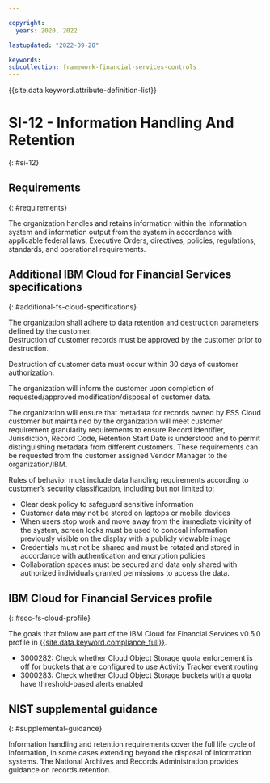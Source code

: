 ```yaml
---

copyright:
  years: 2020, 2022

lastupdated: "2022-09-20"

keywords: 
subcollection: framework-financial-services-controls
---
```


{{site.data.keyword.attribute-definition-list}}

# SI-12 - Information Handling And Retention
{: #si-12}

## Requirements
{: #requirements}

The organization handles and retains information within the information system and information output from the system in accordance with applicable federal laws, Executive Orders, directives, policies, regulations, standards, and operational requirements.

## Additional IBM Cloud for Financial Services specifications
{: #additional-fs-cloud-specifications}

The organization shall adhere to data retention and destruction parameters defined by the customer.  
Destruction of customer records must be approved by the customer prior to destruction.

Destruction of customer data must occur within 30 days of customer authorization.

The organization will inform the customer upon completion of requested/approved modification/disposal of customer data.

The organization will ensure that metadata for records owned by FSS Cloud customer but maintained by the organization will meet customer requirement granularity requirements to ensure Record Identifier, Jurisdiction, Record Code, Retention Start Date is understood and to permit distinguishing metadata from different customers. These requirements can be requested from the customer assigned Vendor Manager to the organization/IBM.

Rules of behavior must include data handling requirements according to customer’s security classification, including but not limited to:
- Clear desk policy to safeguard sensitive information
- Customer data may not be stored on laptops or mobile devices
- When users stop work and move away from the immediate vicinity of the system, screen locks must be used to conceal information previously visible on the display with a publicly viewable image
- Credentials must not be shared and must be rotated and stored in accordance with authentication and encryption policies
- Collaboration spaces must be secured and data only shared with authorized individuals granted permissions to access the data.

## IBM Cloud for Financial Services profile
{: #scc-fs-cloud-profile}

The goals that follow are part of the IBM Cloud for Financial Services v0.5.0 profile in [{{site.data.keyword.compliance_full}}](/docs/security-compliance?topic=security-compliance-getting-started).

- 3000282: Check whether Cloud Object Storage quota enforcement is off for buckets that are configured to use Activity Tracker event routing
- 3000283: Check whether Cloud Object Storage buckets with a quota have threshold-based alerts enabled

## NIST supplemental guidance
{: #supplemental-guidance}

Information handling and retention requirements cover the full life cycle of information, in some cases extending beyond the disposal of information systems. The National Archives and Records Administration provides guidance on records retention.

